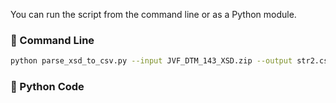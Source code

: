 You can run the script from the command line or as a Python module.

### 🔧 Command Line

```bash
python parse_xsd_to_csv.py --input JVF_DTM_143_XSD.zip --output str2.csv
```
### 🐍 Python Code